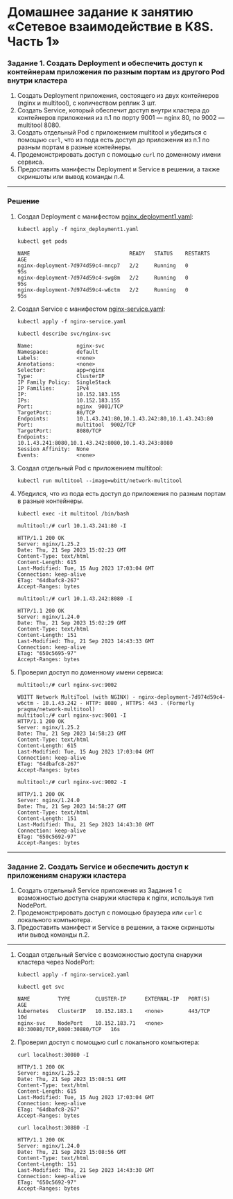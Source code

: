 # Домашнее задание к занятию «Сетевое взаимодействие в K8S. Часть 1»

### Задание 1. Создать Deployment и обеспечить доступ к контейнерам приложения по разным портам из другого Pod внутри кластера

1. Создать Deployment приложения, состоящего из двух контейнеров (nginx и multitool), с количеством реплик 3 шт.
2. Создать Service, который обеспечит доступ внутри кластера до контейнеров приложения из п.1 по порту 9001 — nginx 80, по 9002 — multitool 8080.
3. Создать отдельный Pod с приложением multitool и убедиться с помощью `curl`, что из пода есть доступ до приложения из п.1 по разным портам в разные контейнеры.
4. Продемонстрировать доступ с помощью `curl` по доменному имени сервиса.
5. Предоставить манифесты Deployment и Service в решении, а также скриншоты или вывод команды п.4.

------

### Решение

1. Создал Deployment с манифестом [nginx_deployment1.yaml](nginx_deployment1.yaml):
    ```
    kubectl apply -f nginx_deployment1.yaml
    ``` 
    ```
    kubectl get pods
    ```
    ```
    NAME                                READY   STATUS    RESTARTS   AGE
    nginx-deployment-7d974d59c4-mncp7   2/2     Running   0          95s
    nginx-deployment-7d974d59c4-swg8m   2/2     Running   0          95s
    nginx-deployment-7d974d59c4-w6ctm   2/2     Running   0          95s
    ```
2. Создал Service с манифестом [nginx-service.yaml](nginx-service.yaml):
    ```
    kubectl apply -f nginx-service.yaml
    ``` 
    ```
    kubectl describe svc/nginx-svc
    ```
    ```
    Name:              nginx-svc
    Namespace:         default
    Labels:            <none>
    Annotations:       <none>
    Selector:          app=nginx
    Type:              ClusterIP
    IP Family Policy:  SingleStack
    IP Families:       IPv4
    IP:                10.152.183.155
    IPs:               10.152.183.155
    Port:              nginx  9001/TCP
    TargetPort:        80/TCP
    Endpoints:         10.1.43.241:80,10.1.43.242:80,10.1.43.243:80
    Port:              multitool  9002/TCP
    TargetPort:        8080/TCP
    Endpoints:         10.1.43.241:8080,10.1.43.242:8080,10.1.43.243:8080
    Session Affinity:  None
    Events:            <none>
    ```
3. Создал отдельный Pod с приложением multitool:  
    ```
    kubectl run multitool --image=wbitt/network-multitool
    ```
4. Убедился, что из пода есть доступ до приложения по разным портам в разные контейнеры.
    ```
    kubectl exec -it multitool /bin/bash
    ```
    ```
    multitool:/# curl 10.1.43.241:80 -I
    ```
    ```
    HTTP/1.1 200 OK
    Server: nginx/1.25.2
    Date: Thu, 21 Sep 2023 15:02:23 GMT
    Content-Type: text/html
    Content-Length: 615
    Last-Modified: Tue, 15 Aug 2023 17:03:04 GMT
    Connection: keep-alive
    ETag: "64dbafc8-267"
    Accept-Ranges: bytes
    ```
    ```
    multitool:/# curl 10.1.43.242:8080 -I
    ```
    ```
    HTTP/1.1 200 OK
    Server: nginx/1.24.0
    Date: Thu, 21 Sep 2023 15:02:29 GMT
    Content-Type: text/html
    Content-Length: 151
    Last-Modified: Thu, 21 Sep 2023 14:43:33 GMT
    Connection: keep-alive
    ETag: "650c5695-97"
    Accept-Ranges: bytes
    ```
5. Проверил доступ по доменному имени сервиса:
    ```
    multitool:/# curl nginx-svc:9002
    ```
    ```
    WBITT Network MultiTool (with NGINX) - nginx-deployment-7d974d59c4-w6ctm - 10.1.43.242 - HTTP: 8080 , HTTPS: 443 . (Formerly praqma/network-multitool)
    multitool:/# curl nginx-svc:9001 -I
    HTTP/1.1 200 OK
    Server: nginx/1.25.2
    Date: Thu, 21 Sep 2023 14:58:23 GMT
    Content-Type: text/html
    Content-Length: 615
    Last-Modified: Tue, 15 Aug 2023 17:03:04 GMT
    Connection: keep-alive
    ETag: "64dbafc8-267"
    Accept-Ranges: bytes
    ```
    ```
    multitool:/# curl nginx-svc:9002 -I
    ```
    ```
    HTTP/1.1 200 OK
    Server: nginx/1.24.0
    Date: Thu, 21 Sep 2023 14:58:27 GMT
    Content-Type: text/html
    Content-Length: 151
    Last-Modified: Thu, 21 Sep 2023 14:43:30 GMT
    Connection: keep-alive
    ETag: "650c5692-97"
    Accept-Ranges: bytes
    ```
-----

### Задание 2. Создать Service и обеспечить доступ к приложениям снаружи кластера

1. Создать отдельный Service приложения из Задания 1 с возможностью доступа снаружи кластера к nginx, используя тип NodePort.
2. Продемонстрировать доступ с помощью браузера или `curl` с локального компьютера.
3. Предоставить манифест и Service в решении, а также скриншоты или вывод команды п.2.

------

1. Создал отдельный Service с возможностью доступа снаружи кластера через NodePort:
    ```
    kubectl apply -f nginx-service2.yaml
    ``` 
    ```
    kubectl get svc
    ```
    ```
    NAME         TYPE        CLUSTER-IP      EXTERNAL-IP   PORT(S)                       AGE
    kubernetes   ClusterIP   10.152.183.1    <none>        443/TCP                       10d
    nginx-svc    NodePort    10.152.183.71   <none>        80:30080/TCP,8080:30880/TCP   16s
    ```
2. Проверил доступ с помощью curl с локального компьютера:
    ```
    curl localhost:30080 -I
    ```
    ```
    HTTP/1.1 200 OK
    Server: nginx/1.25.2
    Date: Thu, 21 Sep 2023 15:08:51 GMT
    Content-Type: text/html
    Content-Length: 615
    Last-Modified: Tue, 15 Aug 2023 17:03:04 GMT
    Connection: keep-alive
    ETag: "64dbafc8-267"
    Accept-Ranges: bytes
    ```
    ```
    curl localhost:30880 -I
    ```
    ```
    HTTP/1.1 200 OK
    Server: nginx/1.24.0
    Date: Thu, 21 Sep 2023 15:08:56 GMT
    Content-Type: text/html
    Content-Length: 151
    Last-Modified: Thu, 21 Sep 2023 14:43:30 GMT
    Connection: keep-alive
    ETag: "650c5692-97"
    Accept-Ranges: bytes
    ```



